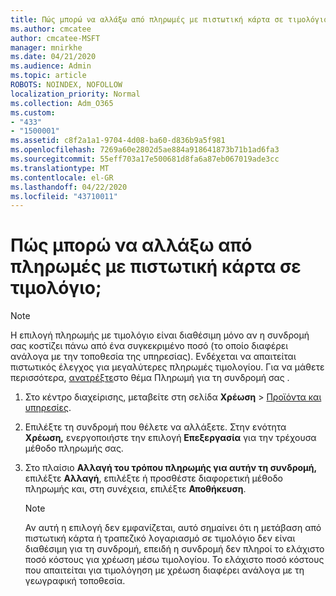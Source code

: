```yaml
---
title: Πώς μπορώ να αλλάξω από πληρωμές με πιστωτική κάρτα σε τιμολόγιο;
ms.author: cmcatee
author: cmcatee-MSFT
manager: mnirkhe
ms.date: 04/21/2020
ms.audience: Admin
ms.topic: article
ROBOTS: NOINDEX, NOFOLLOW
localization_priority: Normal
ms.collection: Adm_O365
ms.custom:
- "433"
- "1500001"
ms.assetid: c8f2a1a1-9704-4d08-ba60-d836b9a5f981
ms.openlocfilehash: 7269a60e2802d5ae884a918641873b71b1ad6fa3
ms.sourcegitcommit: 55eff703a17e500681d8fa6a87eb067019ade3cc
ms.translationtype: MT
ms.contentlocale: el-GR
ms.lasthandoff: 04/22/2020
ms.locfileid: "43710011"
---
```

# <a name="how-do-i-change-from-credit-card-payments-to-invoice"></a>Πώς μπορώ να αλλάξω από πληρωμές με πιστωτική κάρτα σε τιμολόγιο;

> [!NOTE]
> Η επιλογή πληρωμής με τιμολόγιο είναι διαθέσιμη μόνο αν η συνδρομή σας κοστίζει πάνω από ένα συγκεκριμένο ποσό (το οποίο διαφέρει ανάλογα με την τοποθεσία της υπηρεσίας). Ενδέχεται να απαιτείται πιστωτικός έλεγχος για μεγαλύτερες πληρωμές τιμολογίου. Για να μάθετε περισσότερα, [ανατρέξτε](https://docs.microsoft.com/office365/admin/subscriptions-and-billing/pay-for-your-subscription)στο θέμα Πληρωμή για τη συνδρομή σας .
  
1. Στο κέντρο διαχείρισης, μεταβείτε στη σελίδα **Χρέωση** \> [Προϊόντα και υπηρεσίες](https://go.microsoft.com/fwlink/p/?linkid=842054).

2. Επιλέξτε τη συνδρομή που θέλετε να αλλάξετε. Στην ενότητα **Χρέωση,** ενεργοποιήστε την επιλογή **Επεξεργασία** για την τρέχουσα μέθοδο πληρωμής σας.

3. Στο πλαίσιο **Αλλαγή του τρόπου πληρωμής για αυτήν τη συνδρομή,** επιλέξτε **Αλλαγή**, επιλέξτε ή προσθέστε διαφορετική μέθοδο πληρωμής και, στη συνέχεια, επιλέξτε **Αποθήκευση**.

   > [!NOTE]
   > Αν αυτή η επιλογή δεν εμφανίζεται, αυτό σημαίνει ότι η μετάβαση από πιστωτική κάρτα ή τραπεζικό λογαριασμό σε τιμολόγιο δεν είναι διαθέσιμη για τη συνδρομή, επειδή η συνδρομή δεν πληροί το ελάχιστο ποσό κόστους για χρέωση μέσω τιμολογίου. Το ελάχιστο ποσό κόστους που απαιτείται για τιμολόγηση με χρέωση διαφέρει ανάλογα με τη γεωγραφική τοποθεσία.
  
